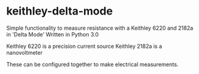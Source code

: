 # keithley-delta-mode
Simple functionality to measure resistance with a Keithley 6220 and 2182a in 'Delta Mode'
Written in Python 3.0


Keithley 6220 is a precision current source
Keithley 2182a is a nanovoltmeter

These can be configured together to make electrical measurements.
